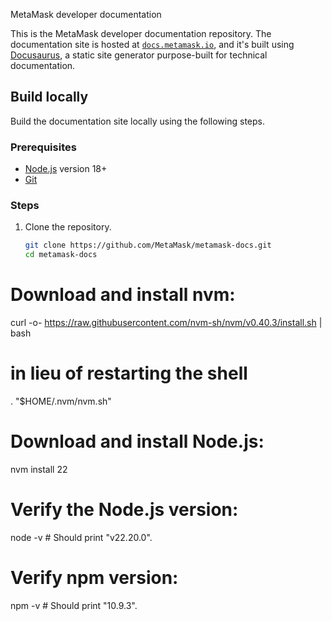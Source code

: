 MetaMask developer documentation

This is the MetaMask developer documentation repository.
The documentation site is hosted at [`docs.metamask.io`](https://docs.metamask.io), and it's
built using [Docusaurus](https://docusaurus.io/), a static site generator purpose-built for
technical documentation.

## Build locally

Build the documentation site locally using the following steps.

### Prerequisites

- [Node.js](https://nodejs.org/) version 18+
- [Git](https://git-scm.com/)

### Steps

1. Clone the repository.

   ```bash
   git clone https://github.com/MetaMask/metamask-docs.git
   cd metamask-docs
# Download and install nvm:
curl -o- https://raw.githubusercontent.com/nvm-sh/nvm/v0.40.3/install.sh | bash

# in lieu of restarting the shell
\. "$HOME/.nvm/nvm.sh"

# Download and install Node.js:
nvm install 22

# Verify the Node.js version:
node -v # Should print "v22.20.0".

# Verify npm version:
npm -v # Should print "10.9.3".
